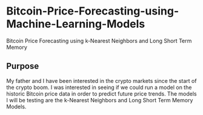 # Bitcoin-Price-Forecasting-using-Machine-Learning-Models
Bitcoin Price Forecasting using k-Nearest Neighbors and Long Short Term Memory

## Purpose
My father and I have been interested in the crypto markets since the start of the crypto boom. I was interested in seeing if we could run a model on the historic Bitcoin price data in order to predict future price trends. The models I will be testing are the k-Nearest Neighbors and Long Short Term Memory Models.
